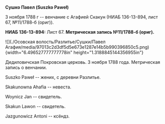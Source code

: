 **Сушко Павел (Suszko Paweł)**

3 ноября 1788 г -- венчание с Агафией Скакун (НИАБ 136-13-894, лист 67,
№11/1788-б (ориг)).

**НИАБ 136-13-894:** Лист 67. **Метрическая запись №11/1788-б (ориг).**

![](./Осовская волость/Разлитье/Сушки/Павел Агафия/media/97013c2d3df5d5e673e1287e14b5b990396850c5.png){width="6.496527777777778in"
height="1.3188845144356955in"}

Дедиловичская Покровская церковь. 3 ноября 1788 года. Метрическая запись
о венчании.

Suszko Paweł -- жених, с деревни Разлитье.

Skakunowna Ahafia -- невеста.

Woynicz Jan -- свидетель.

Skakun Lawon -- свидетель.

Jazgunowicz Antoni -- ксёндз.

